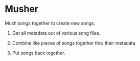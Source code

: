 # Musher
Mush songs together to create new songs.

1. Get all metadata out of various song files.

2. Combine like pieces of songs together thru their metadata

3. Put songs back together. 